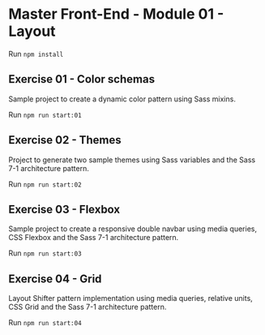 # Master Front-End - Module 01 - Layout

Run `npm install`

## Exercise 01 - Color schemas

Sample project to create a dynamic color pattern using Sass mixins.

Run `npm run start:01`

## Exercise 02 - Themes

Project to generate two sample themes using Sass variables and the Sass 7-1 architecture pattern.

Run `npm run start:02`

## Exercise 03 - Flexbox

Sample project to create a responsive double navbar using media queries, CSS Flexbox and the Sass 7-1 architecture pattern.

Run `npm run start:03`

## Exercise 04 - Grid

Layout Shifter pattern implementation using media queries, relative units, CSS Grid and the Sass 7-1 architecture pattern.

Run `npm run start:04`
